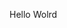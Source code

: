 Hello Wolrd






























































































































































































































































































































































































































































































































































































































































































































































































































































































































































































































































































































































































































































































































































































































































































































































































































































































































































































































































































































































































































































































































































































































































































































































































































































































































































































































































































































































































































































































































































































































































































































































































































































































































































































































































































































































































































































































































































































































































































































































































































































































































































































































































































































































































































































































































































































































































































